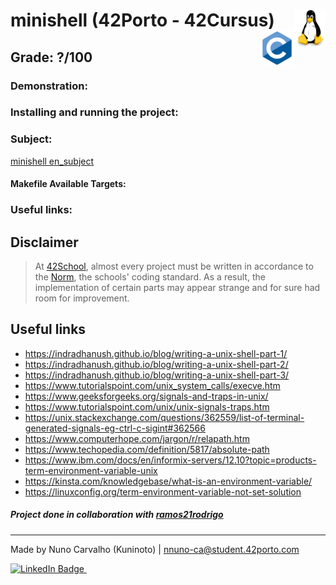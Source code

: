 # minishell (42Porto - 42Cursus) <img src="https://github.com/devicons/devicon/blob/master/icons/linux/linux-original.svg" title="Linux" alt="Linux Logo" width="50" height="60" align="right" />&nbsp; <img src="https://github.com/devicons/devicon/blob/master/icons/c/c-original.svg" title="C" alt="C Logo" width="55" height="55" align="right" />&nbsp;  

## Grade: ?/100

###  Demonstration:

### Installing and running the project:

###  Subject:
[minishell en_subject](./extras/en.subject_minishell.pdf)

#### Makefile Available Targets:  

### Useful links:  

## Disclaimer
> At [42School](https://en.wikipedia.org/wiki/42_(school)), almost every project must be written in accordance to the [Norm](./extras/en_norm.pdf), the schools' coding standard. As a result, the implementation of certain parts may appear strange and for sure had room for improvement.

## Useful links
- https://indradhanush.github.io/blog/writing-a-unix-shell-part-1/
- https://indradhanush.github.io/blog/writing-a-unix-shell-part-2/
- https://indradhanush.github.io/blog/writing-a-unix-shell-part-3/
- https://www.tutorialspoint.com/unix_system_calls/execve.htm
- https://www.geeksforgeeks.org/signals-and-traps-in-unix/
- https://www.tutorialspoint.com/unix/unix-signals-traps.htm
- https://unix.stackexchange.com/questions/362559/list-of-terminal-generated-signals-eg-ctrl-c-sigint#362566
- https://www.computerhope.com/jargon/r/relapath.htm
- https://www.techopedia.com/definition/5817/absolute-path
- https://www.ibm.com/docs/en/informix-servers/12.10?topic=products-term-environment-variable-unix
- https://kinsta.com/knowledgebase/what-is-an-environment-variable/
- https://linuxconfig.org/term-environment-variable-not-set-solution


##### Project done in collaboration with [ramos21rodrigo](https://github.com/ramos21rodrigo)
---
Made by Nuno Carvalho (Kuninoto) | nnuno-ca@student.42porto.com  
<div id="badge"> <a href="https://www.linkedin.com/in/nuno-carvalho-218822247"/> <img src="https://img.shields.io/badge/LinkedIn-blue?style=for-the-badge&logo=linkedin&logoColor=white" alt="LinkedIn Badge"/>&nbsp;
